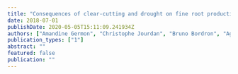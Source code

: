 ```yaml
---
title: "Consequences of clear-cutting and drought on fine root production and mortality down to 17 m in Brazilian eucalypt plantations"
date: 2018-07-01
publishDate: 2020-05-05T15:11:09.241934Z
authors: ["Amandine Germon", "Christophe Jourdan", "Bruno Bordron", "Agnès Robin", "Iraê Amaral Guerrini", "José Leonardo M. Gonçalves", "Jean-Paul Laclau"]
publication_types: ["1"]
abstract: ""
featured: false
publication: ""
---
```


